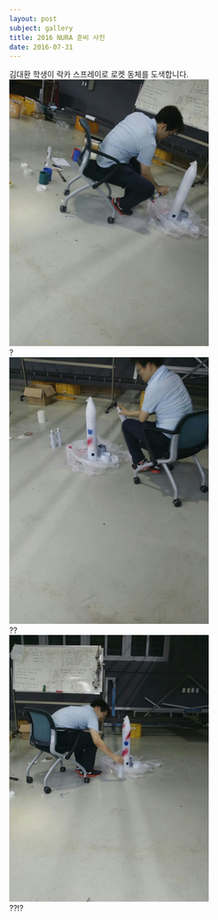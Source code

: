 ```yaml
---
layout: post
subject: gallery
title: 2016 NURA 준비 사진
date: 2016-07-31
---
```

김대환 학생이 락카 스프레이로 로켓 동체를 도색합니다. 
<img src="/assets/acts/abstraction1.jpg" width="360" height="480" />
<br/>
?
<br/>
<img src="/assets/acts/abstraction2.jpg" width="360" height="480" />
<br/>
??
<br/>
<img src="/assets/acts/abstraction3.jpg" width="360" height="480" />
<br/>
??!?

